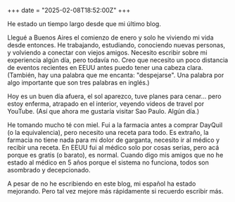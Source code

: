 +++
date = "2025-02-08T18:52:00Z"
+++

He estado un tiempo largo desde que mi último blog.

Llegué a Buenos Aires el comienzo de enero y solo he viviendo mi vida desde entonces. He trabajando, estudiando, conociendo nuevas personas, y volviendo a conectar con viejos amigos. Necesito escribir sobre mi experiencia algún día, pero todavía no. Creo que necesito un poco distancia de eventos recientes en EEUU antes puedo tener una cabeza clara. (También, hay una palabra que me encanta: "despejarse". Una palabra por algo importante que son tres palabras en inglés.)

Hoy es un buen día afuera, el sol aparezco, tuve planes para cenar… pero estoy enferma, atrapado en el interior, veyendo videos de travel por YouTube. (Así que ahora me gustaría visitar Sao Paulo. Algún día.)

He tomando mucho té con miel. Fui a la farmacia antes a comprar DayQuil (o la equivalencia), pero necesito una receta para todo. Es extraño, la farmacia no tiene nada para mi dolor de garganta, necesito ir al médico y recibir una receta. En EEUU fui al médico solo por cosas serias, pero acá porque es gratis (o barato), es normal. Cuando digo mis amigos que no he estado al médico en 5 años porque el sistema no funciona, todos son asombrado y decepcionado.

A pesar de no he escribiendo en este blog, mi español ha estado mejorando. Pero tal vez mejore más rápidamente si recuerdo escribir más.
